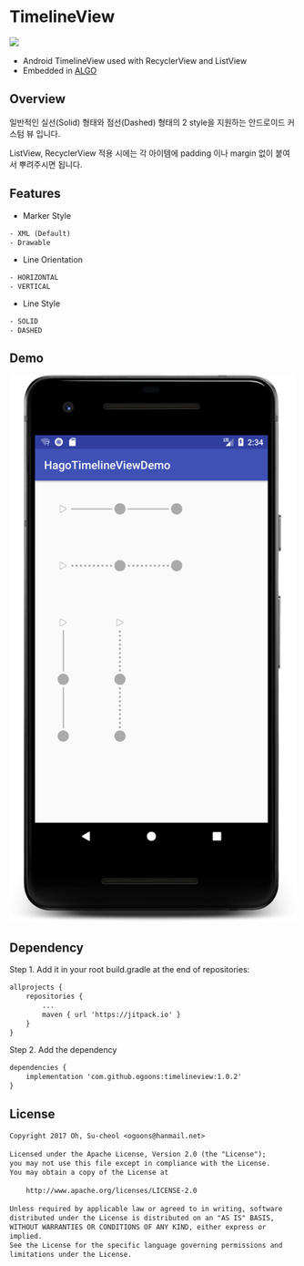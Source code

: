 # TimelineView
[![](https://jitpack.io/v/ogoons/timelineview.svg)](https://jitpack.io/#ogoons/timelineview)

- Android TimelineView used with RecyclerView and ListView
- Embedded in [ALGO](https://play.google.com/store/apps/details?id=com.ogoons.algo)

## Overview
일반적인 실선(Solid) 형태와 점선(Dashed) 형태의 2 style을 지원하는 안드로이드 커스텀 뷰 입니다.

ListView, RecyclerView 적용 시에는 각 아이템에 padding 이나 margin 없이 붙여서 뿌려주시면 됩니다.

## Features
- Marker Style
```
- XML (Default)
- Drawable
```

- Line Orientation
 ```
- HORIZONTAL
- VERTICAL
```

- Line Style
```
- SOLID
- DASHED
```

## Demo
<img src="./demo/demo.png" width="540" height="960">

## Dependency
Step 1. Add it in your root build.gradle at the end of repositories:

```
allprojects {
    repositories {
        ...
        maven { url 'https://jitpack.io' }
    }
}
```
Step 2. Add the dependency
```
dependencies {
    implementation 'com.github.ogoons:timelineview:1.0.2'
}
```

## License
```
Copyright 2017 Oh, Su-cheol <ogoons@hanmail.net>

Licensed under the Apache License, Version 2.0 (the "License");
you may not use this file except in compliance with the License.
You may obtain a copy of the License at

    http://www.apache.org/licenses/LICENSE-2.0

Unless required by applicable law or agreed to in writing, software
distributed under the License is distributed on an "AS IS" BASIS,
WITHOUT WARRANTIES OR CONDITIONS OF ANY KIND, either express or implied.
See the License for the specific language governing permissions and
limitations under the License.
```
